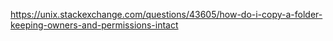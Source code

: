 https://unix.stackexchange.com/questions/43605/how-do-i-copy-a-folder-keeping-owners-and-permissions-intact